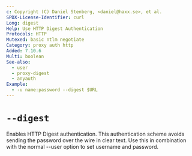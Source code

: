 ```yaml
---
c: Copyright (C) Daniel Stenberg, <daniel@haxx.se>, et al.
SPDX-License-Identifier: curl
Long: digest
Help: Use HTTP Digest Authentication
Protocols: HTTP
Mutexed: basic ntlm negotiate
Category: proxy auth http
Added: 7.10.6
Multi: boolean
See-also:
  - user
  - proxy-digest
  - anyauth
Example:
  - -u name:password --digest $URL
---
```


# `--digest`

Enables HTTP Digest authentication. This authentication scheme avoids sending
the password over the wire in clear text. Use this in combination with the
normal --user option to set username and password.
